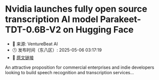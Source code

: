 # Nvidia launches fully open source transcription AI model Parakeet-TDT-0.6B-V2 on Hugging Face
- 📅 来源: VentureBeat AI
- 🕒 发布时间（东八区）: 2025-05-06 03:17:19
- 🔗 [原文链接](https://venturebeat.com/ai/nvidia-launches-fully-open-source-transcription-ai-model-parakeet-tdt-0-6b-v2-on-hugging-face/)

An attractive proposition for commercial enterprises and indie developers looking to build speech recognition and transcription services...